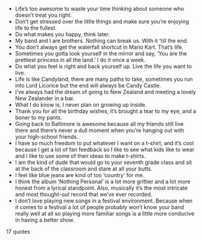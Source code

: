  - Life’s too awesome to waste your time thinking about someone who doesn’t treat you right.
 - Don’t get stressed over the little things and make sure you’re enjoying life to the fullest.
 - Do what makes you happy, think later.
 - My band and I are brothers. Nothing can break us. With it ’till the end.
 - You don’t always get the waterfall shortcut in Mario Kart. That’s life.
 - Sometimes you gotta look yourself in the mirror and say, ‘You are the prettiest princess in all the land.’ I do it once a week.
 - Do what you feel is right and back yourself up. Live the life you want to live.
 - Life is like Candyland, there are many paths to take, sometimes you run into Lord Licorice but the end will always be Candy Castle.
 - I’ve always had the dream of going to New Zealand and meeting a lovely New Zealander in a bar.
 - What I do know is, I never plan on growing up inside.
 - Thank you for all the birthday wishes, it’s brought a tear to my eye, and a boner to my pants.
 - Going back to Baltimore is awesome because all my friends still live there and there’s never a dull moment when you’re hanging out with your high-school friends.
 - I have so much freedom to put whatever I want on a t-shirt, and it’s cool because I get a lot of fan feedback so I like to see what kids like to wear and I like to use some of their ideas to make t-shirts.
 - I am the kind of dude that would go to your seventh grade class and sit at the back of the classroom and stare at all your butts.
 - I feel like blue jeans are kind of too ‘country’ for me.
 - I think the album ‘Nothing Personal’ is a lot more grittier and a lot more honest from a lyrical standpoint. Also, musically it’s the most intricate and most thought-out record that we’ve ever recorded.
 - I don’t love playing new songs in a festival environment. Because when it comes to a festival a lot of people probably won’t know your band really well at all so playing more familiar songs is a little more conducive in having a better show.

17 quotes